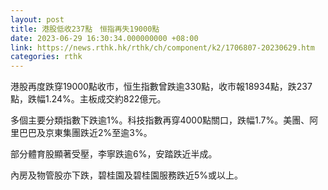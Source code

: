 ```yaml
---
layout: post
title: 港股低收237點　恒指再失19000點
date: 2023-06-29 16:30:34.000000000 +08:00
link: https://news.rthk.hk/rthk/ch/component/k2/1706807-20230629.htm
categories: rthk
---
```


港股再度跌穿19000點收市，恒生指數曾跌逾330點，收市報18934點，跌237點，跌幅1.24%。主板成交約822億元。

多個主要分類指數下跌逾1%。科技指數再穿4000點關口，跌幅1.7%。美團、阿里巴巴及京東集團跌近2%至逾3%。

部分體育股顯著受壓，李寧跌逾6%，安踏跌近半成。

內房及物管股亦下跌，碧桂園及碧桂園服務跌近5%或以上。
